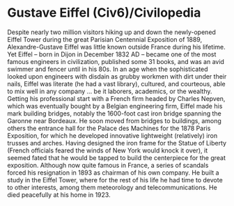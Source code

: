 # Gustave Eiffel (Civ6)/Civilopedia

Despite nearly two million visitors hiking up and down the newly-opened Eiffel Tower during the great Parisian Centennial Exposition of 1889, Alexandre-Gustave Eiffel was little known outside France during his lifetime. Yet Eiffel – born in Dijon in December 1832 AD – became one of the most famous engineers in civilization, published some 31 books, and was an avid swimmer and fencer until in his 80s. In an age when the sophisticated looked upon engineers with disdain as grubby workmen with dirt under their nails, Eiffel was literate (he had a vast library), cultured, and courteous, able to mix well in any company … be it laborers, academics, or the wealthy.
Getting his professional start with a French firm headed by Charles Nepven, which was eventually bought by a Belgian engineering firm, Eiffel made his mark building bridges, notably the 1600-foot cast iron bridge spanning the Garonne near Bordeaux. He soon moved from bridges to buildings, among others the entrance hall for the Palace des Machines for the 1878 Paris Exposition, for which he developed innovative lightweight (relatively) iron trusses and arches.
Having designed the iron frame for the Statue of Liberty (French officials feared the winds of New York would knock it over), it seemed fated that he would be tapped to build the centerpiece for the great exposition. Although now quite famous in France, a series of scandals forced his resignation in 1893 as chairman of his own company. He built a study in the Eiffel Tower, where for the rest of his life he had time to devote to other interests, among them meteorology and telecommunications. He died peacefully at his home in 1923.